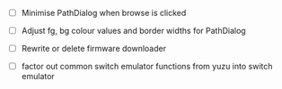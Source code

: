 - [ ] Minimise PathDialog when browse is clicked

- [ ] Adjust fg, bg colour values and border widths for PathDialog

- [ ] Rewrite or delete firmware downloader
- [ ] factor out common switch emulator functions from yuzu into switch emulator 

